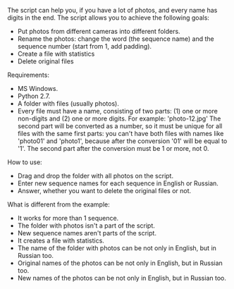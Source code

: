 The script can help you, if you have a lot of photos, and every name has digits in the end.
The script allows you to achieve the following goals:
- Put photos from different cameras into different folders.
- Rename the photos: change the word (the sequence name) and the sequence number (start from 1, add padding).
- Create a file with statistics
- Delete original files

Requirements:
- MS Windows.
- Python 2.7.
- A folder with files (usually photos).
- Every file must have a name, consisting of two parts: (1) one or more non-digits and (2) one or more digits. For example: 'photo-12.jpg'
The second part will be converted as a number, so it must be unique for all files with the same first parts: 
you can't have both files with names like 'photo01' and 'photo1', because after the conversion '01' will be equal to '1'.
The second part after the conversion must be 1 or more, not 0.


How to use:
- Drag and drop the folder with all photos on the script.
- Enter new sequence names for each sequence in English or Russian.
- Answer, whether you want to delete the original files or not.


What is different from the example:
- It works for more than 1 sequence.
- The folder with photos isn't a part of the script.
- New sequence names aren't parts of the script.
- It creates a file with statistics.
- The name of the folder with photos can be not only in English, but in Russian too.
- Original names of the photos can be not only in English, but in Russian too.
- New names of the photos can be not only in English, but in Russian too.